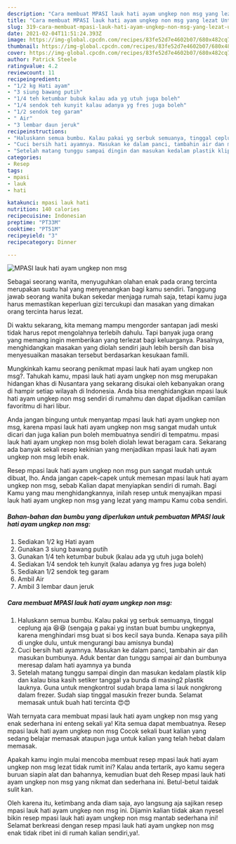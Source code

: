 ```yaml
---
description: "Cara membuat MPASI lauk hati ayam ungkep non msg yang lezat Untuk Jualan"
title: "Cara membuat MPASI lauk hati ayam ungkep non msg yang lezat Untuk Jualan"
slug: 319-cara-membuat-mpasi-lauk-hati-ayam-ungkep-non-msg-yang-lezat-untuk-jualan
date: 2021-02-04T11:51:24.393Z
image: https://img-global.cpcdn.com/recipes/83fe52d7e4602b07/680x482cq70/mpasi-lauk-hati-ayam-ungkep-non-msg-foto-resep-utama.jpg
thumbnail: https://img-global.cpcdn.com/recipes/83fe52d7e4602b07/680x482cq70/mpasi-lauk-hati-ayam-ungkep-non-msg-foto-resep-utama.jpg
cover: https://img-global.cpcdn.com/recipes/83fe52d7e4602b07/680x482cq70/mpasi-lauk-hati-ayam-ungkep-non-msg-foto-resep-utama.jpg
author: Patrick Steele
ratingvalue: 4.2
reviewcount: 11
recipeingredient:
- "1/2 kg Hati ayam"
- "3 siung bawang putih"
- "1/4 teh ketumbar bubuk kalau ada yg utuh juga boleh"
- "1/4 sendok teh kunyit kalau adanya yg fres juga boleh"
- "1/2 sendok teg garam"
- " Air"
- "3 lembar daun jeruk"
recipeinstructions:
- "Haluskann semua bumbu. Kalau pakai yg serbuk semuanya, tinggal ceplung aja 😆😆 (sengaja g pakai yg instan buat bumbu ungkepnya, karena menghindari msg buat si bos kecil saya bunda. Kenapa saya pilih di ungke dulu, untuk mengurangi bau amisnya bunda)"
- "Cuci bersih hati ayamnya. Masukan ke dalam panci, tambahin air dan masukan bumbunya. Aduk bentar dan tunggu sampai air dan bumbunya meresap dalam hati ayamnya ya bunda"
- "Setelah matang tunggu sampai dingin dan masukan kedalam plastik klip dan kalau bisa kasih setiker tanggal ya bunda di masing2 plastik lauknya. Guna untuk mengkontrol sudah brapa lama si lauk nongkrong dalam frezer. Sudah siap tinggal masukin frezer bunda. Selamat memasak untuk buah hati tercinta 😍😍"
categories:
- Resep
tags:
- mpasi
- lauk
- hati

katakunci: mpasi lauk hati 
nutrition: 140 calories
recipecuisine: Indonesian
preptime: "PT33M"
cooktime: "PT51M"
recipeyield: "3"
recipecategory: Dinner

---
```



![MPASI lauk hati ayam ungkep non msg](https://img-global.cpcdn.com/recipes/83fe52d7e4602b07/680x482cq70/mpasi-lauk-hati-ayam-ungkep-non-msg-foto-resep-utama.jpg)

Sebagai seorang wanita, menyuguhkan olahan enak pada orang tercinta merupakan suatu hal yang menyenangkan bagi kamu sendiri. Tanggung jawab seorang  wanita bukan sekedar menjaga rumah saja, tetapi kamu juga harus memastikan keperluan gizi tercukupi dan masakan yang dimakan orang tercinta harus lezat.

Di waktu  sekarang, kita memang mampu mengorder santapan jadi meski tidak harus repot mengolahnya terlebih dahulu. Tapi banyak juga orang yang memang ingin memberikan yang terlezat bagi keluarganya. Pasalnya, menghidangkan masakan yang diolah sendiri jauh lebih bersih dan bisa menyesuaikan masakan tersebut berdasarkan kesukaan famili. 



Mungkinkah kamu seorang penikmat mpasi lauk hati ayam ungkep non msg?. Tahukah kamu, mpasi lauk hati ayam ungkep non msg merupakan hidangan khas di Nusantara yang sekarang disukai oleh kebanyakan orang di hampir setiap wilayah di Indonesia. Anda bisa menghidangkan mpasi lauk hati ayam ungkep non msg sendiri di rumahmu dan dapat dijadikan camilan favoritmu di hari libur.

Anda jangan bingung untuk menyantap mpasi lauk hati ayam ungkep non msg, karena mpasi lauk hati ayam ungkep non msg sangat mudah untuk dicari dan juga kalian pun boleh membuatnya sendiri di tempatmu. mpasi lauk hati ayam ungkep non msg boleh diolah lewat beragam cara. Sekarang ada banyak sekali resep kekinian yang menjadikan mpasi lauk hati ayam ungkep non msg lebih enak.

Resep mpasi lauk hati ayam ungkep non msg pun sangat mudah untuk dibuat, lho. Anda jangan capek-capek untuk memesan mpasi lauk hati ayam ungkep non msg, sebab Kalian dapat menyiapkan sendiri di rumah. Bagi Kamu yang mau menghidangkannya, inilah resep untuk menyajikan mpasi lauk hati ayam ungkep non msg yang lezat yang mampu Kamu coba sendiri.

<!--inarticleads1-->

##### Bahan-bahan dan bumbu yang diperlukan untuk pembuatan MPASI lauk hati ayam ungkep non msg:

1. Sediakan 1/2 kg Hati ayam
1. Gunakan 3 siung bawang putih
1. Gunakan 1/4 teh ketumbar bubuk (kalau ada yg utuh juga boleh)
1. Sediakan 1/4 sendok teh kunyit (kalau adanya yg fres juga boleh)
1. Sediakan 1/2 sendok teg garam
1. Ambil  Air
1. Ambil 3 lembar daun jeruk




<!--inarticleads2-->

##### Cara membuat MPASI lauk hati ayam ungkep non msg:

1. Haluskann semua bumbu. Kalau pakai yg serbuk semuanya, tinggal ceplung aja 😆😆 (sengaja g pakai yg instan buat bumbu ungkepnya, karena menghindari msg buat si bos kecil saya bunda. Kenapa saya pilih di ungke dulu, untuk mengurangi bau amisnya bunda)
1. Cuci bersih hati ayamnya. Masukan ke dalam panci, tambahin air dan masukan bumbunya. Aduk bentar dan tunggu sampai air dan bumbunya meresap dalam hati ayamnya ya bunda
1. Setelah matang tunggu sampai dingin dan masukan kedalam plastik klip dan kalau bisa kasih setiker tanggal ya bunda di masing2 plastik lauknya. Guna untuk mengkontrol sudah brapa lama si lauk nongkrong dalam frezer. Sudah siap tinggal masukin frezer bunda. Selamat memasak untuk buah hati tercinta 😍😍




Wah ternyata cara membuat mpasi lauk hati ayam ungkep non msg yang enak sederhana ini enteng sekali ya! Kita semua dapat membuatnya. Resep mpasi lauk hati ayam ungkep non msg Cocok sekali buat kalian yang sedang belajar memasak ataupun juga untuk kalian yang telah hebat dalam memasak.

Apakah kamu ingin mulai mencoba membuat resep mpasi lauk hati ayam ungkep non msg lezat tidak rumit ini? Kalau anda tertarik, ayo kamu segera buruan siapin alat dan bahannya, kemudian buat deh Resep mpasi lauk hati ayam ungkep non msg yang nikmat dan sederhana ini. Betul-betul taidak sulit kan. 

Oleh karena itu, ketimbang anda diam saja, ayo langsung aja sajikan resep mpasi lauk hati ayam ungkep non msg ini. Dijamin kalian tiidak akan nyesel bikin resep mpasi lauk hati ayam ungkep non msg mantab sederhana ini! Selamat berkreasi dengan resep mpasi lauk hati ayam ungkep non msg enak tidak ribet ini di rumah kalian sendiri,ya!.

